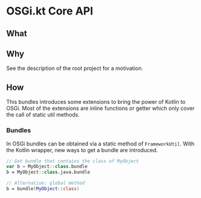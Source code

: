 # OSGi.kt Core API

## What

## Why
See the description of the root project for a motivation.

## How

This bundles introduces some extensions to bring the power of Kotlin to OSGi. Most of the extensions are inline functions
or getter which only cover the call of static util methods.

### Bundles

In OSGi bundles can be obtained via a static method of `FrameworkUtil`. With the Kotlin wrapper, new ways to get a bundle are introduced.

```kotlin
// Get bundle that contains the class of MyObject
var b = MyObject::class.bundle
b = MyObject::class.java.bundle

// Alternative: global method
b = bundle(MyObject::class)

```